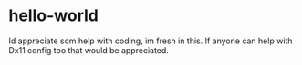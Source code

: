 # hello-world
Id appreciate som help with coding, im fresh in this.
If anyone can help with Dx11 config too that would be appreciated.
